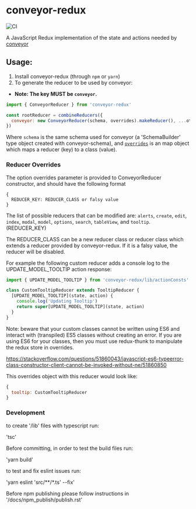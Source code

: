 # conveyor-redux
![CI](https://github.com/autoinvent/conveyor-redux/workflows/CI/badge.svg)

A JavaScript Redux implementation of the state and actions needed by [conveyor](https://github.com/autoinvent/conveyor)

## Usage:
1. Install conveyor-redux (through `npm` or `yarn`)
2. To generate the reducer to be used by conveyor:
* **Note: The key MUST be `conveyor`.**
```javascript
import { ConveyorReducer } from 'conveyor-redux'

const rootReducer = combineReducers({ 
  conveyor: new ConveyorReducer(schema, overrides).makeReducer(), ...otherReducers 
})
```
Where `schema` is the same schema used for conveyor (a 'SchemaBuilder' type object created with conveyor-schema), and [`overrides`](#reducer-overrides) is an map object which maps a reducer (key) to a class (value).


### Reducer Overrides
The option overrides parameter is provided to ConveyorReducer constructor, and should have the following format
```
{
  REDUCER_KEY: REDUCER_CLASS or falsy value
}
```
The list of possible reducers that can be modified are: `alerts`, `create`, `edit`, `index`, `modal`, `model`, `options`, `search`, `tableView`, and `tooltip`. (REDUCER_KEY)

The REDUCER_CLASS can be a new reducer class or reducer class which extends a reducer provided by conveyor-redux. If it is a falsy value, the reducer will be disabled.

For example the following custom reducer adds a console log to the UPDATE_MODEL_TOOLTIP action response:
```javascript
import { UPDATE_MODEL_TOOLTIP } from 'conveyor-redux/lib/actionConsts'

class CustomTooltipReducer extends TooltipReducer {
  [UPDATE_MODEL_TOOLTIP](state, action) {
    console.log('Updating Tooltip')
    return super[UPDATE_MODEL_TOOLTIP](state, action)
  }
}
```

Note: beware that your custom classes cannot be written using ES6 and interact with (transpiled) ES5 classes without creating an error.
If you are using ES6 for your classes, then you must use redux-thunk to manipulate the redux store in overrides.
 
https://stackoverflow.com/questions/51860043/javascript-es6-typeerror-class-constructor-client-cannot-be-invoked-without-ne/51860850

This overrides object with this reducer would look like:
```javascript
{
  tooltip: CustomTooltipReducer
}
```

### Development

to create '/lib' files with typescript run:

'tsc'

Before committing, in order to test the build files run:

'yarn build'

to test and fix eslint issues run:

'yarn eslint 'src/**/*.ts' --fix'

Before npm publishing please follow instructions in '/docs/npm_publish/publish.rst'
